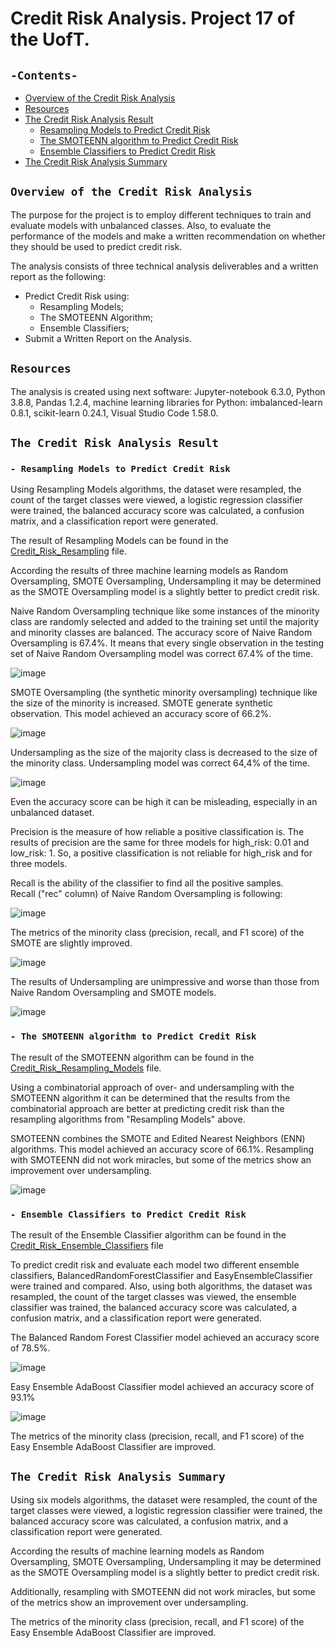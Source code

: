 # Credit Risk Analysis. Project 17 of the UofT.
## `-Contents-`	
	
- [Overview of the Credit Risk Analysis](#Overview-of-the-Credit-Risk-Analysis)	
- [Resources](#resources)	
- [The Credit Risk Analysis Result](#The-Credit-Risk-Analysis-Result)
  - [Resampling Models to Predict Credit Risk ](#--Resampling-Models-to-Predict-Credit-Risk )
  - [The SMOTEENN algorithm to Predict Credit Risk](#--The-SMOTEENN-algorithm-to-Predict-Credit-Risk)
  - [Ensemble Classifiers to Predict Credit Risk](#--Ensemble-Classifiers-to-Predict-Credit-Risk)
- [The Credit Risk Analysis Summary](#The-Credit-Risk-Analysis-Summary)
## `Overview of the Credit Risk Analysis`	
	
The purpose for the project is to employ different techniques to train and evaluate models with unbalanced classes. Also, to evaluate the performance of the models and make a written recommendation on whether they should be used to predict credit risk.

The analysis consists of three technical analysis deliverables and a written report as the following: 

- Predict Credit Risk using:
  - Resampling Models;
  - The SMOTEENN Algorithm;
  - Ensemble Classifiers;
- Submit a Written Report on the Analysis.

## `Resources`	
The analysis is created using next software: Jupyter-notebook 6.3.0, Python 3.8.8, Pandas 1.2.4, machine learning libraries for Python: imbalanced-learn 0.8.1, scikit-learn 0.24.1, Visual Studio Code 1.58.0.

## `The Credit Risk Analysis Result`
### `- Resampling Models to Predict Credit Risk`	

Using Resampling Models algorithms, the dataset were resampled, the count of the target classes were viewed, a logistic regression classifier were trained, the balanced accuracy score was calculated, a confusion matrix, and a classification report were generated.

The result of Resampling Models can be found in the [Credit_Risk_Resampling](./credit_risk_resampling.ipynb) file.

According the results of three machine learning models as Random Oversampling, SMOTE Oversampling, Undersampling it may be determined as the SMOTE Oversampling model is a slightly better to predict credit risk.

Naive Random Oversampling technique like some instances of the minority class are randomly selected and added to the training set until the majority and minority classes are balanced. The accuracy score of Naive Random Oversampling is 67.4%. It means that every single observation in the testing set of Naive Random Oversampling model was correct 67.4% of the time.

![image](https://user-images.githubusercontent.com/68247343/138608730-0493ed00-0cb2-4602-bc3e-660910193598.png)

SMOTE Oversampling (the synthetic minority oversampling) technique like the size of the minority is increased. SMOTE generate synthetic observation. This model achieved an accuracy score of 66.2%.

![image](https://user-images.githubusercontent.com/68247343/138608737-7276333c-5d5f-4947-a8f0-ca87555beb25.png)

Undersampling as the size of the majority class is decreased to the size of the minority class. Undersampling model was correct 64,4% of the time.

![image](https://user-images.githubusercontent.com/68247343/138608743-6ba0a1cd-f9c8-4514-887d-906e4cc31592.png)

Even the accuracy score can be high it can be misleading, especially in an unbalanced dataset.

Precision is the measure of how reliable a positive classification is.
The results of precision are the same for three models for high_risk: 0.01 and low_risk: 1.
So, a positive classification is not reliable for high_risk and for three models.

Recall is the ability of the classifier to find all the positive samples.	
Recall ("rec" column) of Naive Random Oversampling is following: 

![image](https://user-images.githubusercontent.com/68247343/138608650-a860fcdb-b1a8-43d2-b0ee-69254f4a9310.png)

The metrics of the minority class (precision, recall, and F1 score) of the SMOTE are slightly improved.

![image](https://user-images.githubusercontent.com/68247343/138608658-f6087ba0-3d9d-4792-b488-3852b49c0eb5.png)

The results of Undersampling are unimpressive and worse than those from Naive Random Oversampling and SMOTE models.

![image](https://user-images.githubusercontent.com/68247343/138608661-6fa9e49d-b694-42e2-9a66-6c6b3d89b5f4.png)

### `- The SMOTEENN algorithm to Predict Credit Risk`

The result of the SMOTEENN algorithm can be found in the [Credit_Risk_Resampling_Models](./credit_risk_resampling.ipynb) file.

Using a combinatorial approach of over- and undersampling with the SMOTEENN algorithm it can be determined that the results from the combinatorial approach are better at predicting credit risk than the resampling algorithms from "Resampling Models" above. 

SMOTEENN combines the SMOTE and Edited Nearest Neighbors (ENN) algorithms. This model achieved an accuracy score of 66.1%.
Resampling with SMOTEENN did not work miracles, but some of the metrics show an improvement over undersampling.

![image](https://user-images.githubusercontent.com/68247343/138608309-c7701bee-1acf-4575-b4c0-466034753a41.png)
### `- Ensemble Classifiers to Predict Credit Risk`
The result of the Ensemble Classifier algorithm can be found in the [Credit_Risk_Ensemble_Classifiers](./credit_risk_ensemble.ipynb) file

To predict credit risk and evaluate each model two different ensemble classifiers, BalancedRandomForestClassifier and EasyEnsembleClassifier were trained and compared. Also,  using both algorithms, the dataset was resampled, the count of the target classes was viewed, the ensemble classifier was trained, the balanced accuracy score was calculated, a confusion matrix, and a classification report were generated.

The Balanced Random Forest Classifier model achieved an accuracy score of 78.5%.

![image](https://user-images.githubusercontent.com/68247343/138608322-585ff9af-ef94-4b50-86db-552e14b55655.png)

Easy Ensemble AdaBoost Classifier model achieved an accuracy score of 93.1%

![image](https://user-images.githubusercontent.com/68247343/138608328-4712f2c0-52b2-45f9-b3eb-065de7aaf881.png)

The metrics of the minority class (precision, recall, and F1 score) of the Easy Ensemble AdaBoost Classifier are improved.

## `The Credit Risk Analysis Summary`

Using six models algorithms, the dataset were resampled, the count of the target classes were viewed, a logistic regression classifier were trained, the balanced accuracy score was calculated, a confusion matrix, and a classification report were generated.

According the results of machine learning models as Random Oversampling, SMOTE Oversampling, Undersampling it may be determined as the SMOTE Oversampling model is a slightly better to predict credit risk.

Additionally, resampling with SMOTEENN did not work miracles, but some of the metrics show an improvement over undersampling.

The metrics of the minority class (precision, recall, and F1 score) of the Easy Ensemble AdaBoost Classifier are improved.
